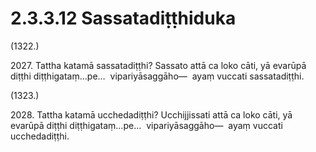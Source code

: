 

# 2.3.3.12 Sassatadiṭṭhiduka





(1322.)

2027\. Tattha katamā sassatadiṭṭhi? Sassato attā ca loko cāti, yā evarūpā diṭṭhi diṭṭhigataṃ…pe…  vipariyāsaggāho—  ayaṃ vuccati sassatadiṭṭhi.

(1323.)

2028\. Tattha katamā ucchedadiṭṭhi? Ucchijjissati attā ca loko cāti, yā evarūpā diṭṭhi diṭṭhigataṃ…pe…  vipariyāsaggāho—  ayaṃ vuccati ucchedadiṭṭhi.



